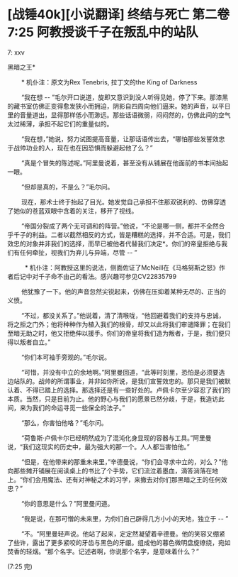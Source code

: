 # [战锤40k][小说翻译] 终结与死亡 第二卷 7:25 阿教授谈千子在叛乱中的站队


7: xxv 

黑暗之王* 

        * 机仆注：原文为Rex Tenebris, 拉丁文的the King of Darkness

        “我在想 -- ”毛尔开口说道，旋即又意识到没人听得见她，停了下来。那漆黑的藏书室仿佛正变得愈发狭小而拥迫，阴影自四周向他们逼来。她的声音，以平日里的音量道出，显得那样低小而渺远。那些话语微弱，闷闷然的，仿佛此间的空气太过稀薄，承担不起它们的重量似的。

        “我在想，”她说，努力试图提高音量，让那话语传出去，“哪怕那些发誓效忠于战帅功业的人，现在也在因恐惧而躲避起他了么？”

        “真是个冒失的陈述呢。”阿里曼说着，甚至没有从铺展在他面前的书本间抬起一眼。

        “但却是真的，不是么？”毛尔问。

        现在，那术士终于抬起了目光。她发觉自己承担不住那双锐利的、仿佛穿透了她似的苍蓝双眼中含着的关注，移开了视线。

        “帝国分裂成了两个无可调和的阵营。”他说，“不论是哪一侧，都并不全然合乎千子的利益。二者以截然相反的方式，皆是糟糕的选择，并不合适。可是，我们效忠的对象并非我们的选择，而早已被他者代替我们决定*。你们的帝皇拒绝与我们有任何牵扯，视我们为弃儿与异端，尽管 -- ”

          * 机仆注：阿教授这里的说法，侧面佐证了McNeill在《马格努斯之怒》作者后记中对千子命不由己的看法。感兴趣可参见CV22835799

        他犹豫了一下。他的声音忽然尖锐起来，仿佛在压抑着某种无尽的、正当的义愤。

        “不过，都没关系了。”他说着，清了清喉咙，“他回避着我们的支持与忠诚，将之拒之门外；他将种种作为植入我们的根骨，却又以此将我们审谴降罪；在我们至暗无助之时，他又拒绝伸以援手。你们的帝皇将我们造为叛者，于是，我们便只得以叛者自立。”

        “你们本可袖手旁观的。”毛尔说。

        “可惜，并没有中立的余地啊。”阿里曼回道，“此等时刻里，恐怕是必须要选边站队的。战帅的所谓事业，并非如你所说，是我们宣誓效忠的。那只是我们被默认着、不得已踏上的选择。那选择还是有一些好处的。卢佩卡尔至少容忍了我们的本质。当然，只是目前为止。他的野心与我们的愿景已然分歧，于是，我造访此间，来为我们的命运寻觅一些保全的法子。”

        “那么，你害怕他咯？”毛尔问。

        “荷鲁斯·卢佩卡尔已经明然成为了混沌化身显现的容器与工具。”阿里曼说，“我们这现实的历史中，最为强大的那一个。人人都当害怕他。”

        “但是，在他带来的那重未来里，”辛德曼说，“你们会寻求中立的，对么？”他向那些摊开铺展在阅读桌上的书比了个手势，它们流泣着墨血，滴答淌落在地上。“你们会用魔法、还有对神秘之术的习学，来撤去对你们那黑暗之王的任何效忠？”

        “你的意思是什么？”阿里曼问道。

        “我是说，在那可憎的未来里，为你们自己辟得几方小小的天地，独立于 -- ”

        “不。“阿里曼轻声说。他站了起来，定定然凝望着辛德曼。他的笑容又绷紧了些许，露出了更多紧咬的牙齿与黑色的牙龈。组成他的暮色微明盘旋缭绕，宛如焚香的轻烟。“那个名字。记述者啊，你说那个名字，是意味着什么？”



(7:25 完) 
